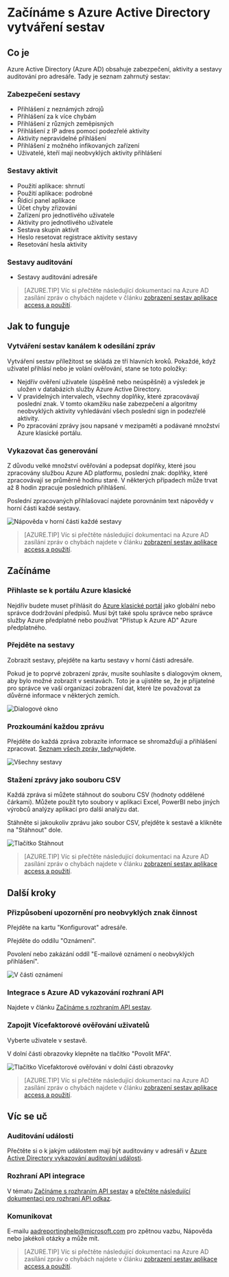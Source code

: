 <properties
   pageTitle="Azure Active Directory zasílání zpráv o chybách: Začínáme | Microsoft Azure"
   description="Seznam různých dostupných sestav zasílání zpráv o chybách Azure Active Directory"
   services="active-directory"
   documentationCenter=""
   authors="dhanyahk"
   manager="femila"
   editor=""/>

<tags
   ms.service="active-directory"
   ms.devlang="na"
   ms.topic="get-started-article"
   ms.tgt_pltfrm="na"
   ms.workload="identity"
   ms.date="03/07/2016"
   ms.author="dhanyahk"/>

# <a name="getting-started-with-azure-active-directory-reporting"></a>Začínáme s Azure Active Directory vytváření sestav

## <a name="what-it-is"></a>Co je

Azure Active Directory (Azure AD) obsahuje zabezpečení, aktivity a sestavy auditování pro adresáře. Tady je seznam zahrnutý sestav:

### <a name="security-reports"></a>Zabezpečení sestavy

- Přihlášení z neznámých zdrojů
- Přihlášení za k více chybám
- Přihlášení z různých zeměpisných
- Přihlášení z IP adres pomocí podezřelé aktivity
- Aktivity nepravidelné přihlášení
- Přihlášení z možného infikovaných zařízení
- Uživatelé, kteří mají neobvyklých aktivity přihlášení

### <a name="activity-reports"></a>Sestavy aktivit

- Použití aplikace: shrnutí
- Použití aplikace: podrobné
- Řídicí panel aplikace
- Účet chyby zřizování
- Zařízení pro jednotlivého uživatele
- Aktivity pro jednotlivého uživatele
- Sestava skupin aktivit
- Heslo resetovat registrace aktivity sestavy
- Resetování hesla aktivity

### <a name="audit-reports"></a>Sestavy auditování

- Sestavy auditování adresáře

> [AZURE.TIP] Víc si přečtěte následující dokumentaci na Azure AD zasílání zpráv o chybách najdete v článku [zobrazení sestav aplikace access a použití](active-directory-view-access-usage-reports.md).



## <a name="how-it-works"></a>Jak to funguje


### <a name="reporting-pipeline"></a>Vytváření sestav kanálem k odesílání zpráv

Vytváření sestav příležitost se skládá ze tří hlavních kroků. Pokaždé, když uživatel přihlásí nebo je volání ověřování, stane se toto položky:

- Nejdřív ověření uživatele (úspěšně nebo neúspěšně) a výsledek je uložen v databázích služby Azure Active Directory.
- V pravidelných intervalech, všechny doplňky, které zpracovávají poslední znak. V tomto okamžiku naše zabezpečení a algoritmy neobvyklých aktivity vyhledávání všech poslední sign in podezřelé aktivity.
- Po zpracování zprávy jsou napsané v mezipaměti a podávané množství Azure klasické portálu.

### <a name="report-generation-times"></a>Vykazovat čas generování

Z důvodu velké množství ověřování a podepsat doplňky, které jsou zpracovány službou Azure AD platformu, poslední znak: doplňky, které zpracovávají se průměrně hodinu staré. V některých případech může trvat až 8 hodin zpracuje posledních přihlášení.

Poslední zpracovaných přihlašovací najdete porovnáním text nápovědy v horní části každé sestavy.

![Nápověda v horní části každé sestavy](./media/active-directory-reporting-getting-started/reportingWatermark.PNG)

> [AZURE.TIP] Víc si přečtěte následující dokumentaci na Azure AD zasílání zpráv o chybách najdete v článku [zobrazení sestav aplikace access a použití](active-directory-view-access-usage-reports.md).



## <a name="getting-started"></a>Začínáme


### <a name="sign-into-the-azure-classic-portal"></a>Přihlaste se k portálu Azure klasické

Nejdřív budete muset přihlásit do [Azure klasické portál](https://manage.windowsazure.com) jako globální nebo správce dodržování předpisů. Musí být také spolu správce nebo správce služby Azure předplatné nebo používat "Přístup k Azure AD" Azure předplatného.

### <a name="navigate-to-reports"></a>Přejděte na sestavy

Zobrazit sestavy, přejděte na kartu sestavy v horní části adresáře.

Pokud je to poprvé zobrazení zpráv, musíte souhlasíte s dialogovým oknem, aby bylo možné zobrazit v sestavách. Toto je a ujistěte se, že je přijatelné pro správce ve vaší organizaci zobrazení dat, které lze považovat za důvěrné informace v některých zemích.

![Dialogové okno](./media/active-directory-reporting-getting-started/dialogBox.png)

### <a name="explore-each-report"></a>Prozkoumání každou zprávu

Přejděte do každá zpráva zobrazíte informace se shromažďují a přihlášení zpracovat. [Seznam všech zpráv, tady](active-directory-reporting-guide.md)najdete.

![Všechny sestavy](./media/active-directory-reporting-getting-started/reportsMain.png)

### <a name="download-the-reports-as-csv"></a>Stažení zprávy jako souboru CSV

Každá zpráva si můžete stáhnout do souboru CSV (hodnoty oddělené čárkami). Můžete použít tyto soubory v aplikaci Excel, PowerBI nebo jiných výrobců analýzy aplikací pro další analýzu dat.

Stáhněte si jakoukoliv zprávu jako soubor CSV, přejděte k sestavě a klikněte na "Stáhnout" dole.

![Tlačítko Stáhnout](./media/active-directory-reporting-getting-started/downloadButton.png)

> [AZURE.TIP] Víc si přečtěte následující dokumentaci na Azure AD zasílání zpráv o chybách najdete v článku [zobrazení sestav aplikace access a použití](active-directory-view-access-usage-reports.md).





## <a name="next-steps"></a>Další kroky

### <a name="customize-alerts-for-anomalous-sign-in-activity"></a>Přizpůsobení upozornění pro neobvyklých znak činnost

Přejděte na kartu "Konfigurovat" adresáře.

Přejděte do oddílu "Oznámení".

Povolení nebo zakázání oddíl "E-mailové oznámení o neobvyklých přihlášení".

![V části oznámení](./media/active-directory-reporting-getting-started/notificationsSection.png)

### <a name="integrate-with-the-azure-ad-reporting-api"></a>Integrace s Azure AD vykazování rozhraní API

Najdete v článku [Začínáme s rozhraním API sestav](active-directory-reporting-api-getting-started.md).

### <a name="engage-multi-factor-authentication-on-users"></a>Zapojit Vícefaktorové ověřování uživatelů

Vyberte uživatele v sestavě.

V dolní části obrazovky klepněte na tlačítko "Povolit MFA".

![Tlačítko Vícefaktorové ověřování v dolní části obrazovky](./media/active-directory-reporting-getting-started/mfaButton.png)

> [AZURE.TIP] Víc si přečtěte následující dokumentaci na Azure AD zasílání zpráv o chybách najdete v článku [zobrazení sestav aplikace access a použití](active-directory-view-access-usage-reports.md).




## <a name="learn-more"></a>Víc se uč


### <a name="audit-events"></a>Auditování události

Přečtěte si o k jakým událostem mají být auditovány v adresáři v [Azure Active Directory vykazování auditování události](active-directory-reporting-audit-events.md).

### <a name="api-integration"></a>Rozhraní API integrace

V tématu [Začínáme s rozhraním API sestav](active-directory-reporting-api-getting-started.md) a [přečtěte následující dokumentaci pro rozhraní API odkaz](https://msdn.microsoft.com/library/azure/mt126081.aspx).

### <a name="get-in-touch"></a>Komunikovat

E-mailu [aadreportinghelp@microsoft.com](mailto:aadreportinghelp@microsoft.com) pro zpětnou vazbu, Nápověda nebo jakékoli otázky a může mít.

> [AZURE.TIP] Víc si přečtěte následující dokumentaci na Azure AD zasílání zpráv o chybách najdete v článku [zobrazení sestav aplikace access a použití](active-directory-view-access-usage-reports.md).
